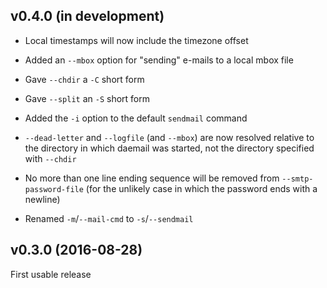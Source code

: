 v0.4.0 (in development)
-----------------------
- Local timestamps will now include the timezone offset

- Added an `--mbox` option for "sending" e-mails to a local mbox file

- Gave `--chdir` a `-C` short form

- Gave `--split` an `-S` short form

- Added the `-i` option to the default `sendmail` command

- `--dead-letter` and `--logfile` (and `--mbox`) are now resolved relative to
  the directory in which daemail was started, not the directory specified with
  `--chdir`

- No more than one line ending sequence will be removed from
  `--smtp-password-file` (for the unlikely case in which the password ends with
  a newline)

- Renamed `-m`/`--mail-cmd` to `-s`/`--sendmail`


v0.3.0 (2016-08-28)
-------------------
First usable release
